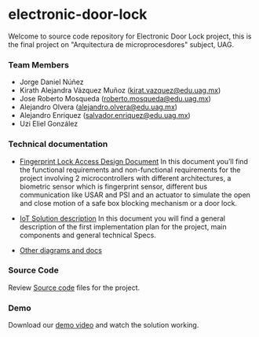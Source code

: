 # electronic-door-lock
Welcome to source code repository for Electronic Door Lock project, this is the final project on "Arquitectura de microprocesdores" subject, UAG.

### Team Members
- Jorge Daniel Núñez
- Kirath Alejandra Vázquez Muñoz (kirat.vazquez@edu.uag.mx)
- Jose Roberto Mosqueda (roberto.mosqueda@edu.uag.mx)
- Alejandro Olvera (alejandro.olvera@edu.uag.mx)
- Alejandro Enriquez (salvador.enriquez@edu.uag.mx)
- Uzi Eliel González

### Technical documentation
- [Fingerprint Lock Access Design Document](/docs/Fingerprint_Lock_Access_Design_Document.docx)
In this document you’ll  find the functional requirements and non-functional requirements for the project involving 2 microcontrollers with different architectures, a biometric sensor which is fingerprint sensor, different bus communication like USAR and PSI and an actuator to simulate the open and close motion of a safe box blocking mechanism or a door lock.

- [IoT Solution description](/docs/IoT_Solution_Project_overview.pptx)
In this document you will find a general description of the first implementation plan for the project, main components and general technical Specs.

- [Other diagrams and docs](/docs)


### Source Code
 Review [Source code](/src) files for the project.
 
### Demo
Download our [demo video](/docs/fp_lock_video_func_evidence.mp4) and watch the solution working.



